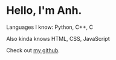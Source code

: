 Hello, I'm Anh.
===

Languages I know: Python, C++, C

Also kinda knows HTML, CSS, JavaScript

Check out [my github](https://github.com/DieuAnh).
